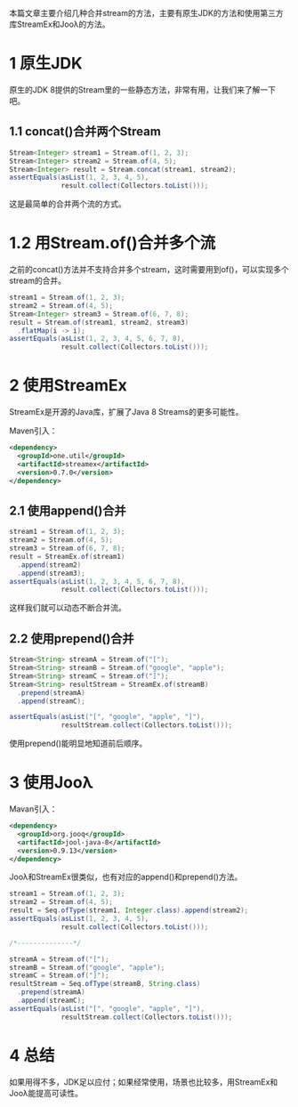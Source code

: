 本篇文章主要介绍几种合并stream的方法，主要有原生JDK的方法和使用第三方库StreamEx和Jooλ的方法。



# 1 原生JDK

原生的JDK 8提供的Stream里的一些静态方法，非常有用，让我们来了解一下吧。

## 1.1 concat()合并两个Stream

```java
Stream<Integer> stream1 = Stream.of(1, 2, 3);
Stream<Integer> stream2 = Stream.of(4, 5);
Stream<Integer> result = Stream.concat(stream1, stream2);
assertEquals(asList(1, 2, 3, 4, 5),
             result.collect(Collectors.toList()));
```

这是最简单的合并两个流的方式。



# 1.2 用Stream.of()合并多个流

之前的concat()方法并不支持合并多个stream，这时需要用到of()，可以实现多个stream的合并。

```java
stream1 = Stream.of(1, 2, 3);
stream2 = Stream.of(4, 5);
Stream<Integer> stream3 = Stream.of(6, 7, 8);
result = Stream.of(stream1, stream2, stream3)
  .flatMap(i -> i);
assertEquals(asList(1, 2, 3, 4, 5, 6, 7, 8),
             result.collect(Collectors.toList()));
```



# 2 使用StreamEx

StreamEx是开源的Java库，扩展了Java 8 Streams的更多可能性。

Maven引入：

```xml
<dependency>
  <groupId>one.util</groupId>
  <artifactId>streamex</artifactId>
  <version>0.7.0</version>
</dependency>
```

## 2.1 使用append()合并

```java
stream1 = Stream.of(1, 2, 3);
stream2 = Stream.of(4, 5);
stream3 = Stream.of(6, 7, 8);
result = StreamEx.of(stream1)
  .append(stream2)
  .append(stream3);
assertEquals(asList(1, 2, 3, 4, 5, 6, 7, 8),
             result.collect(Collectors.toList()));
```

这样我们就可以动态不断合并流。

## 2.2 使用prepend()合并

```java
Stream<String> streamA = Stream.of("[");
Stream<String> streamB = Stream.of("google", "apple");
Stream<String> streamC = Stream.of("]");
Stream<String> resultStream = StreamEx.of(streamB)
  .prepend(streamA)
  .append(streamC);

assertEquals(asList("[", "google", "apple", "]"),
             resultStream.collect(Collectors.toList()));
```

使用prepend()能明显地知道前后顺序。



# 3 使用Jooλ

Mavan引入：

```xml
<dependency>
  <groupId>org.jooq</groupId>
  <artifactId>jool-java-8</artifactId>
  <version>0.9.13</version>
</dependency>
```

Jooλ和StreamEx很类似，也有对应的append()和prepend()方法。

```java
stream1 = Stream.of(1, 2, 3);
stream2 = Stream.of(4, 5);
result = Seq.ofType(stream1, Integer.class).append(stream2);
assertEquals(asList(1, 2, 3, 4, 5),
             result.collect(Collectors.toList()));

/*--------------*/

streamA = Stream.of("[");
streamB = Stream.of("google", "apple");
streamC = Stream.of("]");
resultStream = Seq.ofType(streamB, String.class)
  .prepend(streamA)
  .append(streamC);
assertEquals(asList("[", "google", "apple", "]"),
             resultStream.collect(Collectors.toList()));
```



# 4 总结

如果用得不多，JDK足以应付；如果经常使用，场景也比较多，用StreamEx和Jooλ能提高可读性。